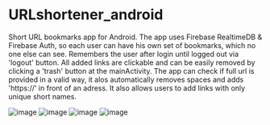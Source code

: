 # URLshortener_android
Short URL bookmarks app for Android. 
The app uses Firebase RealtimeDB & Firebase Auth, so each user can have his own set of bookmarks, which no one else can see.
Remembers the user after login until logged out via 'logout' button. 
All added links are clickable and can be easily removed by clicking a 'trash' button at the mainActivity.
The app can check if full url is provided in a valid way, it alos automatically removes spaces and adds 'https://' in front of an adress. It also allows 
users to add links with only unique short names.

![image](https://user-images.githubusercontent.com/104847360/175020974-84abe5ff-5688-468d-9ac4-a277b0563e03.png)
![image](https://user-images.githubusercontent.com/104847360/175021026-e6f3b901-44fa-4030-b7d1-3b9e49e605e2.png)
![image](https://user-images.githubusercontent.com/104847360/175021048-15244d39-8212-4082-b0e5-582e73381b19.png)
![image](https://user-images.githubusercontent.com/104847360/175021105-208200cc-5dbc-439a-95e2-1be663cc50af.png)

